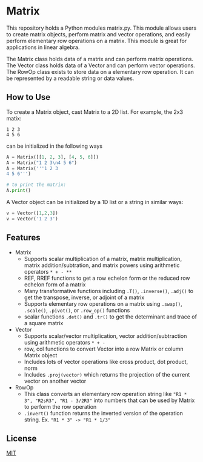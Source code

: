# Matrix
This repository holds a Python modules matrix.py. This module allows users to create matrix objects, perform matrix and vector operations, and easily perform elementary row operations on a matrix. This module is great for applications in linear algebra.

The Matrix class holds data of a matrix and can perform matrix operations.
The Vector class holds data of a Vector and can perform vector operations.
The RowOp class exists to store data on a elementary row operation. It can be represented by a readable string or data values.

## How to Use
To create a Matrix object, cast Matrix to a 2D list.
For example, the 2x3 matix:
```
1 2 3
4 5 6
```
can be initialized in the following ways
```python
A = Matrix([[1, 2, 3], [4, 5, 6]])
A = Matrix("1 2 3\n4 5 6")
A = Matrix('''1 2 3
4 5 6''')

# to print the matrix:
A.print()
```
A Vector object can be initialized by a 1D list or a string in similar ways:
```python
v = Vector([1,2,3])
v = Vector('1 2 3')
```

## Features
- Matrix
  - Supports scalar multiplication of a matrix, matrix multiplication, matrix addition/subtration, and matrix powers using arithmetic operators `* + - **`
  - REF, RREF functions to get a row echelon form or the reduced row echelon form of a matrix
  - Many transformative functions including `.T()`, `.inverse()`, `.adj()` to get the transpose, inverse, or adjoint of a matrix
  - Supports elementary row operations on a matrix using `.swap()`, `.scale()`, `.pivot()`, or `.row_op()` functions
  - scalar functions `.det()` and `.tr()` to get the determinant and trace of a square matrix
- Vector
  - Supports scalar/vector multiplication, vector addition/subtraction using arithmetic operators `* + -`
  - row, col functions to convert Vector into a row Matrix or column Matrix object
  - Includes lots of vector operations like cross product, dot product, norm
  - Includes `.proj(vector)` which returns the projection of the current vector on another vector
- RowOp
  - This class converts an elementary row operation string like `"R1 * 3", "R2sR3", "R1 - 3/2R3"` into numbers that can be used by Matrix to perform the row operation
  - `.invert()` function returns the inverted version of the operation string. Ex. `"R1 * 3" -> "R1 * 1/3"`
## License
[MIT](https://choosealicense.com/licenses/mit/)
